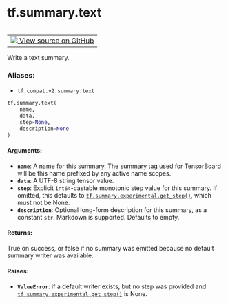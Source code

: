 <div itemscope itemtype="http://developers.google.com/ReferenceObject">
<meta itemprop="name" content="tf.summary.text" />
<meta itemprop="path" content="Stable" />
</div>

# tf.summary.text

<!-- Insert buttons -->

<table class="tfo-notebook-buttons tfo-api" align="left">

<td>
  <a target="_blank" href="https://github.com/tensorflow/tensorboard/tree/master/tensorboard/plugins/text/summary_v2.py">
    <img src="https://www.tensorflow.org/images/GitHub-Mark-32px.png" />
    View source on GitHub
  </a>
</td></table>



<!-- Start diff -->
Write a text summary.

### Aliases:

* `tf.compat.v2.summary.text`


``` python
tf.summary.text(
    name,
    data,
    step=None,
    description=None
)
```



<!-- Placeholder for "Used in" -->


#### Arguments:


* <b>`name`</b>: A name for this summary. The summary tag used for TensorBoard will
  be this name prefixed by any active name scopes.
* <b>`data`</b>: A UTF-8 string tensor value.
* <b>`step`</b>: Explicit `int64`-castable monotonic step value for this summary. If
  omitted, this defaults to <a href="../../tf/summary/experimental/get_step.md"><code>tf.summary.experimental.get_step()</code></a>, which must
  not be None.
* <b>`description`</b>: Optional long-form description for this summary, as a
  constant `str`. Markdown is supported. Defaults to empty.


#### Returns:

True on success, or false if no summary was emitted because no default
summary writer was available.



#### Raises:


* <b>`ValueError`</b>: if a default writer exists, but no step was provided and
  <a href="../../tf/summary/experimental/get_step.md"><code>tf.summary.experimental.get_step()</code></a> is None.